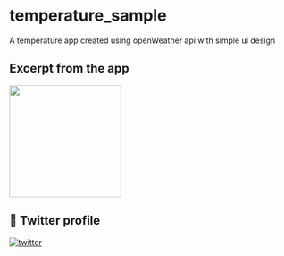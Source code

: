 # temperature_sample

A temperature app created using openWeather api with simple ui design

## Excerpt from the app
<p>
<img src="https://github.com/md7o/temperature_sample/assets/102732045/23c734b2-d8d1-4492-b83f-424f20edc2da" atl="Brand" width="200"/>
</p>

## 🔗 Twitter profile 
[![twitter](https://img.shields.io/badge/twitter-1DA1F2?style=for-the-badge&logo=twitter&logoColor=white)](https://twitter.com/Md7oHe)
